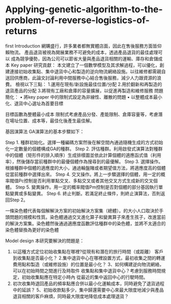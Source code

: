 # Applying-genetic-algorithm-to-the-problem-of-reverse-logistics-of-returns
first
Introduction
網購盛行，許多業者都無實體店面，因此在售後服務方面皆仰賴物流。
產品退貨被視為開展業務不可避免的成本，透過產品退貨的最佳處理可以
成為競爭優勢，因為公司可以節省大量與產品退貨相關的運輸、庫存和倉儲成本
Key paper 研究貢獻：
本文建立了一個數學模型及其求解過程，可以優化，創建連接初始收集點、集中退貨中心和製造的逆向物流網絡設施。以往維修都需親自送回供應商，此論文討論利用中間服務中心結合售後服務，減少人力跟資源的浪費。
檢視以下三點：
1.運用在現有/新設施最佳位置/分配
2.用於翻新和再製造的退貨產品的分配
3.將現有工廠和倉庫的容量擴展，以促進再製造和維修服務
問題簡化：
•	將key paper 中的限制式設定為非線性、離散的問題
•	以整體成本最小化、退貨中心選址為首要目標

目標函數為整體最小成本
限制式考慮產品分發、產能限制、倉庫容量等，考慮潛在場址位置、成本等，最佳化後產生最佳解。

基因演算法
GA演算法的基本步驟如下：

Step 1. 種群初始化。選擇一種編碼方案然後在解空間內通過隨機生成的方式初始化一定數量的個體構成GA的種群。
Step 2. 評估種群。利用啟發式演算法對種群中的個體（矩形件的排入順序）生成排樣圖並依此計算個體的適應函式值（利用率），然後儲存當前種群中的最優個體作為搜尋到的最優解。
Step 3. 選擇操作。根據種群中個體的適應度的大小，通過輪盤賭或者期望值方法，將適應度高的個體從當前種群中選擇出來。
Step 4. 交叉操作。將上一步驟選擇的個體，用一定的概率閥值Pc控制是否利用單點交叉、多點交叉或者其他交叉方式生成新的交叉個體。
Step 5. 變異操作。用一定的概率閥值Pm控制是否對個體的部分基因執行單點變異或多點變異。
Step 6. 終止判斷。若滿足終止條件，則終止演算法，否則返回Step 2。

一條染色體代表每個解解決方案的初始解決方案集（總體）。的大小人口取決於手頭問題的規模和性質。染色體通過交叉進化算子和變異算子來產生孩子，改進當前的解決方案集。染色體然後通過適應度函數評估種群中的染色體，並將不太適合的染色體替換為更好的染色體


Model design
本研究要解決的問題是：
1. 以這種方式定位初始收集點在哪裡?從現有和潛在的旅行時間（或距離）
客戶到收集點是否最小化？
2.集中退貨中心在哪裡設置方式，最初收集之間的轉運費用點和製造（或維修設施）的位置是最小化？
3、如何構建逆向物流網絡，可以在初始時間之間進行及時取件
收集點和集中退貨中心？考慮到服務時間規定，初始收集點應在特定小時內
從最近的集中返回中心的行駛時間。
4. 初次收集時退回產品的頻率點應合併以最小化運輸成本，同時避免了退貨過程中的延誤？
5、初始收款點多少，集中歸還需要中心來最大限度地減少與產品退貨相關的客戶麻煩，同時最大限度地降低成本處理退貨？

